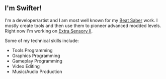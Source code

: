 ## I'm Swifter!

I'm a developer/artist and I am most well known for my [Beat Saber](https://beatsaver.com/profile/4284246) work. I mostly create tools and then use them to pioneer advanced modded levels. Right now I'm working on [Extra Sensory II](https://exsii.totalbs.dev/).

Some of my technical skills include:
- Tools Programming
- Graphics Programming
- Gameplay Programming
- Video Editing
- Music/Audio Production

<!--
**Swifter1243/Swifter1243** is a ✨ _special_ ✨ repository because its `README.md` (this file) appears on your GitHub profile.

Here are some ideas to get you started:

- 🔭 I’m currently working on ...
- 🌱 I’m currently learning ...
- 👯 I’m looking to collaborate on ...
- 🤔 I’m looking for help with ...
- 💬 Ask me about ...
- 📫 How to reach me: ...
- 😄 Pronouns: ...
- ⚡ Fun fact: ...
-->
